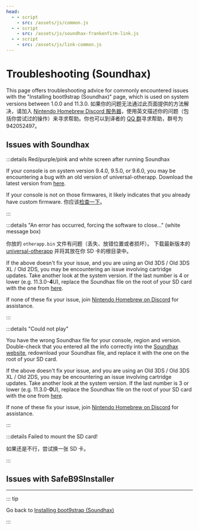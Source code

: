 ```yaml
---
head:
  - - script
    - src: /assets/js/common.js
  - - script
    - src: /assets/js/soundhax-frankenfirm-link.js
  - - script
    - src: /assets/js/link-common.js
---
```


# Troubleshooting (Soundhax)

This page offers troubleshooting advice for commonly encountered issues with the "Installing boot9strap (Soundhax)" page, which is used on system versions between 1.0.0 and 11.3.0. 如果你的问题无法通过此页面提供的方法解决，请加入 [Nintendo Homebrew Discord 服务器](https://discord.gg/MWxPgEp)，使用英文描述你的问题（包括你尝试过的操作）来寻求帮助。你也可以到译者的 [QQ 群](https://stray-soul.site/index.php/qqgroup)寻求帮助，群号为 942052497。

## Issues with Soundhax

:::details Red/purple/pink and white screen after running Soundhax

If your console is on system version 9.4.0, 9.5.0, or 9.6.0, you may be encountering a bug with an old version of universal-otherapp. Download the latest version from [here](https://github.com/TuxSH/universal-otherapp/releases/latest).

If your console is not on those firmwares, it likely indicates that you already have custom firmware. 你应该[检查一下](checking-for-cfw)。

:::

:::details "An error has occurred, forcing the software to close..." (white message box)

你放的 `otherapp.bin` 文件有问题（丢失、放错位置或者损坏）。 下载最新版本的 [universal-otherapp](https://github.com/TuxSH/universal-otherapp/releases/latest) 并将其放在你 SD 卡的根目录中。

If the above doesn't fix your issue, and you are using an Old 3DS / Old 3DS XL / Old 2DS, you may be encountering an issue involving cartridge updates. Take another look at the system version. If the last number is 4 or lower (e.g. 11.3.0-**4**U), replace the Soundhax file on the root of your SD card with the one from [here](http://soundhax.686178.xyz/frankenfirm.html?crash).

If none of these fix your issue, join [Nintendo Homebrew on Discord](https://discord.gg/MWxPgEp) for assistance.

:::

:::details "Could not play"

You have the wrong Soundhax file for your console, region and version. Double-check that you entered all the info correctly into the [Soundhax website](https://soundhax.com/), redownload your Soundhax file, and replace it with the one on the root of your SD card.

If the above doesn't fix your issue, and you are using an Old 3DS / Old 3DS XL / Old 2DS, you may be encountering an issue involving cartridge updates. Take another look at the system version. If the last number is 3 or lower (e.g. 11.3.0-**0**U), replace the Soundhax file on the root of your SD card with the one from [here](http://soundhax.686178.xyz/frankenfirm.html?unplayable).

If none of these fix your issue, join [Nintendo Homebrew on Discord](https://discord.gg/MWxPgEp) for assistance.

:::

:::details Failed to mount the SD card!

如果还是不行，尝试换一张 SD 卡。

:::

## Issues with SafeB9SInstaller

<!--@include: ./_include/troubleshooting-sb9si-bin.md -->

<!--@include: ./_include/troubleshooting-sb9si-common.md -->

<!--@include: ./_include/troubleshooting-get-help-common.md -->

---

::: tip

Go back to [Installing boot9strap (Soundhax)](installing-boot9strap-\(soundhax\))

:::

<!--@include: ./_include/troubleshooting-return.md -->
